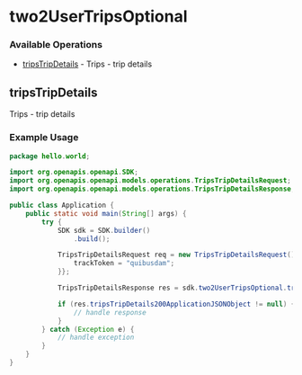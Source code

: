 # two2UserTripsOptional

### Available Operations

* [tripsTripDetails](#tripstripdetails) - Trips - trip details

## tripsTripDetails

Trips - trip details

### Example Usage

```java
package hello.world;

import org.openapis.openapi.SDK;
import org.openapis.openapi.models.operations.TripsTripDetailsRequest;
import org.openapis.openapi.models.operations.TripsTripDetailsResponse;

public class Application {
    public static void main(String[] args) {
        try {
            SDK sdk = SDK.builder()
                .build();

            TripsTripDetailsRequest req = new TripsTripDetailsRequest() {{
                trackToken = "quibusdam";
            }};            

            TripsTripDetailsResponse res = sdk.two2UserTripsOptional.tripsTripDetails(req);

            if (res.tripsTripDetails200ApplicationJSONObject != null) {
                // handle response
            }
        } catch (Exception e) {
            // handle exception
        }
    }
}
```
